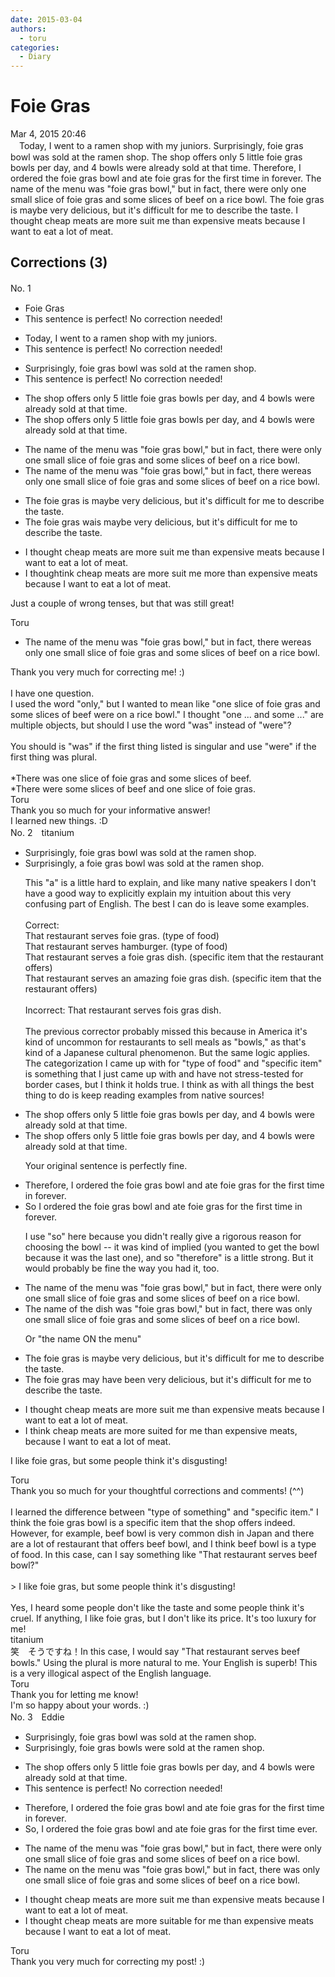 ```yaml
---
date: 2015-03-04
authors:
  - toru
categories:
  - Diary
---
```


<h1 id="subject_show">Foie Gras</h1>
<div class="date">Mar 4, 2015 20:46</div>
<div id="post"><div id="body_show_ori">
　Today, I went to a ramen shop with my juniors. Surprisingly, foie gras bowl was sold at the ramen shop. The shop offers only 5 little foie gras bowls per day, and 4 bowls were already sold at that time. Therefore, I ordered the foie gras bowl and ate foie gras for the first time in forever. The name of the menu was "foie gras bowl," but in fact, there were only one small slice of foie gras and some slices of beef on a rice bowl. The foie gras is maybe very delicious, but it's difficult for me to describe the taste. I thought cheap meats are more suit me than expensive meats because I want to eat a lot of meat.
</div></div>

<!-- more -->


## Corrections (3)
<div id="block"><div class="first_name"> No. 1　<span class="just_name"></span></div><div id="block2">
<ul class="correction_field">
<li class="incorrect">Foie Gras</li>
<li class="corrected perfect">This sentence is perfect! No correction needed!</li>
</ul>
<ul class="correction_field">
<li class="incorrect">Today, I went to a ramen shop with my juniors.</li>
<li class="corrected perfect">This sentence is perfect! No correction needed!</li>
</ul>
<ul class="correction_field">
<li class="incorrect">Surprisingly, foie gras bowl was sold at the ramen shop.</li>
<li class="corrected perfect">This sentence is perfect! No correction needed!</li>
</ul>
<ul class="correction_field">
<li class="incorrect">The shop offers only 5 little foie gras bowls per day, and 4 bowls were already sold at that time.</li>
<li class="corrected correct">
The shop offers only 5 little foie gras bowls per day<span class="f_gray"><span class="sline">,</span></span> and 4 bowls were already sold at that time.
</li>
</ul>
<ul class="correction_field">
<li class="incorrect">The name of the menu was "foie gras bowl," but in fact, there were only one small slice of foie gras and some slices of beef on a rice bowl.</li>
<li class="corrected correct">
The name of the menu was "foie gras bowl," but in fact, there w<span class="f_gray"><span class="sline">ere</span></span><span class="f_red">as</span> only one small slice of foie gras and some slices of beef on a rice bowl.
</li>
</ul>
<ul class="correction_field">
<li class="incorrect">The foie gras is maybe very delicious, but it's difficult for me to describe the taste.</li>
<li class="corrected correct">
The foie gras <span class="f_red">wa</span><span class="f_gray"><span class="sline">i</span></span>s maybe very delicious, but it's difficult for me to describe the taste.
</li>
</ul>
<ul class="correction_field">
<li class="incorrect">I thought cheap meats are more suit me than expensive meats because I want to eat a lot of meat.</li>
<li class="corrected correct">
I th<span class="f_gray"><span class="sline">ought</span></span><span class="f_red">ink</span> cheap meats <span class="f_gray"><span class="sline">are more </span></span>suit me <span class="f_red">more </span>than expensive meats because I want to eat a lot of meat.
</li>
</ul>
<p class="comment_small">
 Just a couple of wrong tenses, but that was still great!
</p>

</div><div class="name"><span class="just_name">Toru</span><br><div class="quote_field"><ul class="correction_field">
<li class="corrected correct">
The name of the menu was "foie gras bowl," but in fact, there w<span class="f_gray"><span class="sline">ere</span></span><span class="f_red">as</span> only one small slice of foie gras and some slices of beef on a rice bowl.
</li>
</ul></div>
Thank you very much for correcting me! :)<br/><br/>I have one question.<br/>I used the word "only," but I wanted to mean like "one slice of foie gras and some slices of beef were on a rice bowl." I thought "one ... and some ..." are multiple objects, but should I use the word "was" instead of "were"?
</div>
<div class="name"><span class="just_name"></span><br>
You should is "was" if the first thing listed is singular and use "were" if the first thing was plural.<br/><br/>*There was one slice of foie gras and some slices of beef.<br/>*There were some slices of beef and one slice of foie gras.
</div>
<div class="name"><span class="just_name">Toru</span><br>
Thank you so much for your informative answer! <br/>I learned new things. :D
</div>
</div>
<div id="block"><div class="first_name"> No. 2　<span class="just_name">titanium</span></div><div id="block2">
<ul class="correction_field">
<li class="incorrect">Surprisingly, foie gras bowl was sold at the ramen shop.</li>
<li class="corrected correct">
Surprisingly, <span class="f_red">a </span>foie gras bowl was sold at the ramen shop.
<p class="correction_comment">This "a" is a little hard to explain, and like many native speakers I don't have a good way to explicitly explain my intuition about this very confusing part of English. The best I can do is leave some examples.<br/><br/>Correct:<br/>That restaurant serves foie gras. (type of food)<br/>That restaurant serves hamburger. (type of food)<br/>That restaurant serves a foie gras dish. (specific item that the restaurant offers)<br/>That restaurant serves an amazing foie gras dish. (specific item that the restaurant offers)<br/><br/>Incorrect: That restaurant serves fois gras dish.<br/><br/>The previous corrector probably missed this because in America it's kind of uncommon for restaurants to sell meals as "bowls," as that's kind of a Japanese cultural phenomenon. But the same logic applies. The categorization I came up with for "type of food" and "specific item" is something that I just came up with and have not stress-tested for border cases, but I think it holds true. I think as with all things the best thing to do is keep reading examples from native sources!</p>
</li>
</ul>
<ul class="correction_field">
<li class="incorrect">The shop offers only 5 little foie gras bowls per day, and 4 bowls were already sold at that time.</li>
<li class="corrected correct">
The shop offers only 5 little foie gras bowls per day, and 4 bowls were already sold at that time.
<p class="correction_comment">Your original sentence is perfectly fine.</p>
</li>
</ul>
<ul class="correction_field">
<li class="incorrect">Therefore, I ordered the foie gras bowl and ate foie gras for the first time in forever.</li>
<li class="corrected correct">
<span class="f_blue">So</span> I ordered the foie gras bowl and ate foie gras for the first time in forever.
<p class="correction_comment">I use "so" here because you didn't really give a rigorous reason for choosing the bowl -- it was kind of implied (you wanted to get the bowl because it was the last one), and so "therefore" is a little strong. But it would probably be fine the way you had it, too.</p>
</li>
</ul>
<ul class="correction_field">
<li class="incorrect">The name of the menu was "foie gras bowl," but in fact, there were only one small slice of foie gras and some slices of beef on a rice bowl.</li>
<li class="corrected correct">
The name of the <span class="f_red">dish</span> was "foie gras bowl," but in fact, there w<span class="f_red">as</span> only one small slice of foie gras and some slices of beef on a rice bowl.
<p class="correction_comment">Or "the name ON the menu"</p>
</li>
</ul>
<ul class="correction_field">
<li class="incorrect">The foie gras is maybe very delicious, but it's difficult for me to describe the taste.</li>
<li class="corrected correct">
The foie gras<span class="f_blue"> may have been</span> very delicious, but it's difficult for me to describe the taste.
</li>
</ul>
<ul class="correction_field">
<li class="incorrect">I thought cheap meats are more suit me than expensive meats because I want to eat a lot of meat.</li>
<li class="corrected correct">
I <span class="f_red">think</span> cheap meats are more suit<span class="f_red">ed for</span> me than expensive meats<span class="f_red">,</span> because I want to eat a lot of meat.
</li>
</ul>
<p class="comment_small">
 I like foie gras, but some people think it's disgusting!
</p>

</div><div class="name"><span class="just_name">Toru</span><br>
Thank you so much for your thoughtful corrections and comments! (^^)<br/><br/>I learned the difference between "type of something" and "specific item." I think the foie gras bowl is a specific item that the shop offers indeed. However, for example, beef bowl is very common dish in Japan and there are a lot of restaurant that offers beef bowl, and I think beef bowl is a type of food. In this case, can I say something like "That restaurant serves beef bowl?"<br/><br/>&gt; I like foie gras, but some people think it's disgusting!<br/><br/>Yes, I heard some people don't like the taste and some people think it's cruel. If anything, I like foie gras, but I don't like its price. It's too luxury for me!
</div>
<div class="name"><span class="just_name">titanium</span><br>
笑　そうですね！In this case, I would say "That restaurant serves beef bowls." Using the plural is more natural to me. Your English is superb! This is a very illogical aspect of the English language.
</div>
<div class="name"><span class="just_name">Toru</span><br>
Thank you for letting me know!<br/>I'm so happy about your words. :)
</div>
</div>
<div id="block"><div class="first_name"> No. 3　<span class="just_name">Eddie</span></div><div id="block2">
<ul class="correction_field">
<li class="incorrect">Surprisingly, foie gras bowl was sold at the ramen shop.</li>
<li class="corrected correct">
Surprisingly, foie gras bowl<span class="f_red">s</span> <span class="f_blue">were</span> sold at the ramen shop.
</li>
</ul>
<ul class="correction_field">
<li class="incorrect">The shop offers only 5 little foie gras bowls per day, and 4 bowls were already sold at that time.</li>
<li class="corrected perfect">This sentence is perfect! No correction needed!</li>
</ul>
<ul class="correction_field">
<li class="incorrect">Therefore, I ordered the foie gras bowl and ate foie gras for the first time in forever.</li>
<li class="corrected correct">
<span class="f_blue">So</span>, I ordered the foie gras bowl and ate foie gras for the first time <span class="f_blue">ever.</span>
</li>
</ul>
<ul class="correction_field">
<li class="incorrect">The name of the menu was "foie gras bowl," but in fact, there were only one small slice of foie gras and some slices of beef on a rice bowl.</li>
<li class="corrected correct">
The name <span class="f_blue">on</span> the menu was "foie gras bowl," but in fact, there <span class="f_blue">was </span>only one small slice of foie gras and some slices of beef on a rice bowl.
</li>
</ul>
<ul class="correction_field">
<li class="incorrect">I thought cheap meats are more suit me than expensive meats because I want to eat a lot of meat.</li>
<li class="corrected correct">
I thought cheap meats are more suit<span class="f_red">able for</span> me than expensive meats because I want to eat a lot of meat.
</li>
</ul>
</div><div class="name"><span class="just_name">Toru</span><br>
Thank you very much for correcting my post! :)
</div>
</div>
